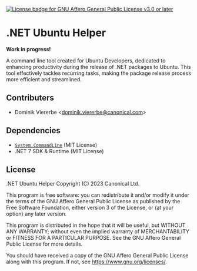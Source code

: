 [![License badge for GNU Affero General Public License v3.0 or later](https://img.shields.io/badge/License-AGPL--3.0--or--later-informational)](https://www.gnu.org/licenses/agpl-3.0.html)

# .NET Ubuntu Helper

**Work in progress!**

A command line tool created for Ubuntu Developers, dedicated to enhancing
productivity during the release of .NET packages to Ubuntu. This tool 
effectively tackles recurring tasks, making the package release process 
more efficient and streamlined.

## Contributers

- Dominik Viererbe \<dominik.viererbe@canonical.com\>

## Dependencies

- [`System.CommandLine`](https://www.nuget.org/packages/System.CommandLine) (MIT License)
- .NET 7 SDK & Runtime (MIT License)

## License

.NET Ubuntu Helper
Copyright (C) 2023  Canonical Ltd.

This program is free software: you can redistribute it and/or modify
it under the terms of the GNU Affero General Public License as
published by the Free Software Foundation, either version 3 of the
License, or (at your option) any later version.

This program is distributed in the hope that it will be useful,
but WITHOUT ANY WARRANTY; without even the implied warranty of
MERCHANTABILITY or FITNESS FOR A PARTICULAR PURPOSE.  See the
GNU Affero General Public License for more details.

You should have received a copy of the GNU Affero General Public License
along with this program.  If not, see <https://www.gnu.org/licenses/>.